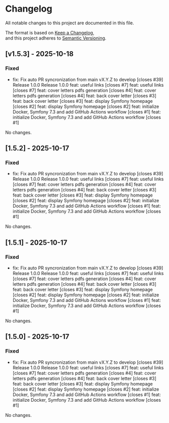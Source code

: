 # Changelog

All notable changes to this project are documented in this file.

The format is based on [Keep a Changelog](https://keepachangelog.com/en/1.0.0/),  
and this project adheres to [Semantic Versioning](https://semver.org/spec/v2.0.0.html).

## [v1.5.3] - 2025-10-18

### Fixed

- fix: Fix auto PR syncronization from main vX.Y.Z to develop [closes #39]
Release 1.0.0
Release 1.0.0
feat: useful links [closes #7]
feat: useful links [closes #7]
feat: cover letters pdfs generation [closes #4]
feat: cover letters pdfs generation [closes #4]
feat: back cover letter [closes #3]
feat: back cover letter [closes #3]
feat: display Symfony homepage [closes #2]
feat: display Symfony homepage [closes #2]
feat: initialize Docker, Symfony 7.3 and add GitHub Actions workflow [closes #1]
feat: initialize Docker, Symfony 7.3 and add GitHub Actions workflow [closes #1]

No changes.

## [1.5.2] - 2025-10-17
### Fixed

- fix: Fix auto PR syncronization from main vX.Y.Z to develop [closes #39]
Release 1.0.0
Release 1.0.0
feat: useful links [closes #7]
feat: useful links [closes #7]
feat: cover letters pdfs generation [closes #4]
feat: cover letters pdfs generation [closes #4]
feat: back cover letter [closes #3]
feat: back cover letter [closes #3]
feat: display Symfony homepage [closes #2]
feat: display Symfony homepage [closes #2]
feat: initialize Docker, Symfony 7.3 and add GitHub Actions workflow [closes #1]
feat: initialize Docker, Symfony 7.3 and add GitHub Actions workflow [closes #1]

No changes.

## [1.5.1] - 2025-10-17
### Fixed

- fix: Fix auto PR syncronization from main vX.Y.Z to develop [closes #39]
Release 1.0.0
Release 1.0.0
feat: useful links [closes #7]
feat: useful links [closes #7]
feat: cover letters pdfs generation [closes #4]
feat: cover letters pdfs generation [closes #4]
feat: back cover letter [closes #3]
feat: back cover letter [closes #3]
feat: display Symfony homepage [closes #2]
feat: display Symfony homepage [closes #2]
feat: initialize Docker, Symfony 7.3 and add GitHub Actions workflow [closes #1]
feat: initialize Docker, Symfony 7.3 and add GitHub Actions workflow [closes #1]

No changes.

## [1.5.0] - 2025-10-17
### Fixed

- fix: Fix auto PR syncronization from main vX.Y.Z to develop [closes #39]
Release 1.0.0
Release 1.0.0
feat: useful links [closes #7]
feat: useful links [closes #7]
feat: cover letters pdfs generation [closes #4]
feat: cover letters pdfs generation [closes #4]
feat: back cover letter [closes #3]
feat: back cover letter [closes #3]
feat: display Symfony homepage [closes #2]
feat: display Symfony homepage [closes #2]
feat: initialize Docker, Symfony 7.3 and add GitHub Actions workflow [closes #1]
feat: initialize Docker, Symfony 7.3 and add GitHub Actions workflow [closes #1]

No changes.
